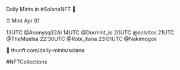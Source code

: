 Daily Mints in #SolanaNFT 🚀

⏰ Mint Apr 01

13UTC @Anonysq32Ai
14UTC @Dormint_io
20UTC @solvitos
21UTC @TheMuelsa
22:30UTC @Robi_Xana
23:01UTC @Nakimogos

🔗 thunft.com/daily-mints/solana

#NFTCollections